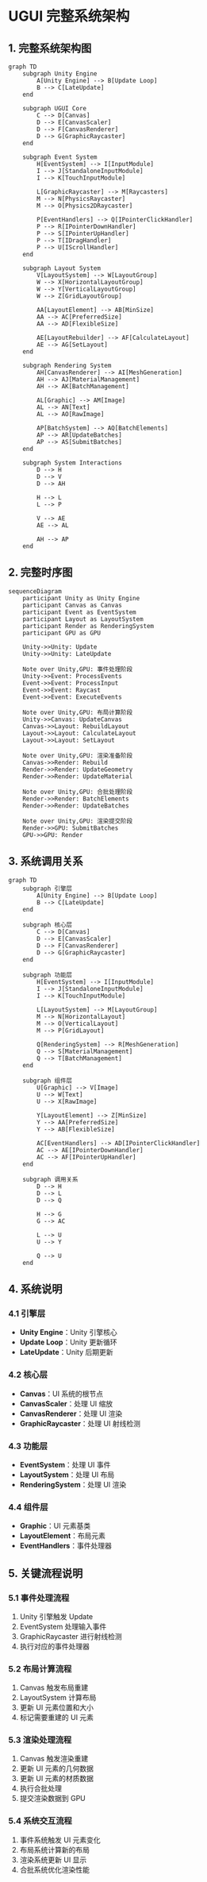 # UGUI 完整系统架构

## 1. 完整系统架构图

```mermaid
graph TD
    subgraph Unity Engine
        A[Unity Engine] --> B[Update Loop]
        B --> C[LateUpdate]
    end
    
    subgraph UGUI Core
        C --> D[Canvas]
        D --> E[CanvasScaler]
        D --> F[CanvasRenderer]
        D --> G[GraphicRaycaster]
    end
    
    subgraph Event System
        H[EventSystem] --> I[InputModule]
        I --> J[StandaloneInputModule]
        I --> K[TouchInputModule]
        
        L[GraphicRaycaster] --> M[Raycasters]
        M --> N[PhysicsRaycaster]
        M --> O[Physics2DRaycaster]
        
        P[EventHandlers] --> Q[IPointerClickHandler]
        P --> R[IPointerDownHandler]
        P --> S[IPointerUpHandler]
        P --> T[IDragHandler]
        P --> U[IScrollHandler]
    end
    
    subgraph Layout System
        V[LayoutSystem] --> W[LayoutGroup]
        W --> X[HorizontalLayoutGroup]
        W --> Y[VerticalLayoutGroup]
        W --> Z[GridLayoutGroup]
        
        AA[LayoutElement] --> AB[MinSize]
        AA --> AC[PreferredSize]
        AA --> AD[FlexibleSize]
        
        AE[LayoutRebuilder] --> AF[CalculateLayout]
        AE --> AG[SetLayout]
    end
    
    subgraph Rendering System
        AH[CanvasRenderer] --> AI[MeshGeneration]
        AH --> AJ[MaterialManagement]
        AH --> AK[BatchManagement]
        
        AL[Graphic] --> AM[Image]
        AL --> AN[Text]
        AL --> AO[RawImage]
        
        AP[BatchSystem] --> AQ[BatchElements]
        AP --> AR[UpdateBatches]
        AP --> AS[SubmitBatches]
    end
    
    subgraph System Interactions
        D --> H
        D --> V
        D --> AH
        
        H --> L
        L --> P
        
        V --> AE
        AE --> AL
        
        AH --> AP
    end
```

## 2. 完整时序图

```mermaid
sequenceDiagram
    participant Unity as Unity Engine
    participant Canvas as Canvas
    participant Event as EventSystem
    participant Layout as LayoutSystem
    participant Render as RenderingSystem
    participant GPU as GPU
    
    Unity->>Unity: Update
    Unity->>Unity: LateUpdate
    
    Note over Unity,GPU: 事件处理阶段
    Unity->>Event: ProcessEvents
    Event->>Event: ProcessInput
    Event->>Event: Raycast
    Event->>Event: ExecuteEvents
    
    Note over Unity,GPU: 布局计算阶段
    Unity->>Canvas: UpdateCanvas
    Canvas->>Layout: RebuildLayout
    Layout->>Layout: CalculateLayout
    Layout->>Layout: SetLayout
    
    Note over Unity,GPU: 渲染准备阶段
    Canvas->>Render: Rebuild
    Render->>Render: UpdateGeometry
    Render->>Render: UpdateMaterial
    
    Note over Unity,GPU: 合批处理阶段
    Render->>Render: BatchElements
    Render->>Render: UpdateBatches
    
    Note over Unity,GPU: 渲染提交阶段
    Render->>GPU: SubmitBatches
    GPU->>GPU: Render
```

## 3. 系统调用关系

```mermaid
graph TD
    subgraph 引擎层
        A[Unity Engine] --> B[Update Loop]
        B --> C[LateUpdate]
    end
    
    subgraph 核心层
        C --> D[Canvas]
        D --> E[CanvasScaler]
        D --> F[CanvasRenderer]
        D --> G[GraphicRaycaster]
    end
    
    subgraph 功能层
        H[EventSystem] --> I[InputModule]
        I --> J[StandaloneInputModule]
        I --> K[TouchInputModule]
        
        L[LayoutSystem] --> M[LayoutGroup]
        M --> N[HorizontalLayout]
        M --> O[VerticalLayout]
        M --> P[GridLayout]
        
        Q[RenderingSystem] --> R[MeshGeneration]
        Q --> S[MaterialManagement]
        Q --> T[BatchManagement]
    end
    
    subgraph 组件层
        U[Graphic] --> V[Image]
        U --> W[Text]
        U --> X[RawImage]
        
        Y[LayoutElement] --> Z[MinSize]
        Y --> AA[PreferredSize]
        Y --> AB[FlexibleSize]
        
        AC[EventHandlers] --> AD[IPointerClickHandler]
        AC --> AE[IPointerDownHandler]
        AC --> AF[IPointerUpHandler]
    end
    
    subgraph 调用关系
        D --> H
        D --> L
        D --> Q
        
        H --> G
        G --> AC
        
        L --> U
        U --> Y
        
        Q --> U
    end
```

## 4. 系统说明

### 4.1 引擎层
- **Unity Engine**：Unity 引擎核心
- **Update Loop**：Unity 更新循环
- **LateUpdate**：Unity 后期更新

### 4.2 核心层
- **Canvas**：UI 系统的根节点
- **CanvasScaler**：处理 UI 缩放
- **CanvasRenderer**：处理 UI 渲染
- **GraphicRaycaster**：处理 UI 射线检测

### 4.3 功能层
- **EventSystem**：处理 UI 事件
- **LayoutSystem**：处理 UI 布局
- **RenderingSystem**：处理 UI 渲染

### 4.4 组件层
- **Graphic**：UI 元素基类
- **LayoutElement**：布局元素
- **EventHandlers**：事件处理器

## 5. 关键流程说明

### 5.1 事件处理流程
1. Unity 引擎触发 Update
2. EventSystem 处理输入事件
3. GraphicRaycaster 进行射线检测
4. 执行对应的事件处理器

### 5.2 布局计算流程
1. Canvas 触发布局重建
2. LayoutSystem 计算布局
3. 更新 UI 元素位置和大小
4. 标记需要重建的 UI 元素

### 5.3 渲染处理流程
1. Canvas 触发渲染重建
2. 更新 UI 元素的几何数据
3. 更新 UI 元素的材质数据
4. 执行合批处理
5. 提交渲染数据到 GPU

### 5.4 系统交互流程
1. 事件系统触发 UI 元素变化
2. 布局系统计算新的布局
3. 渲染系统更新 UI 显示
4. 合批系统优化渲染性能 